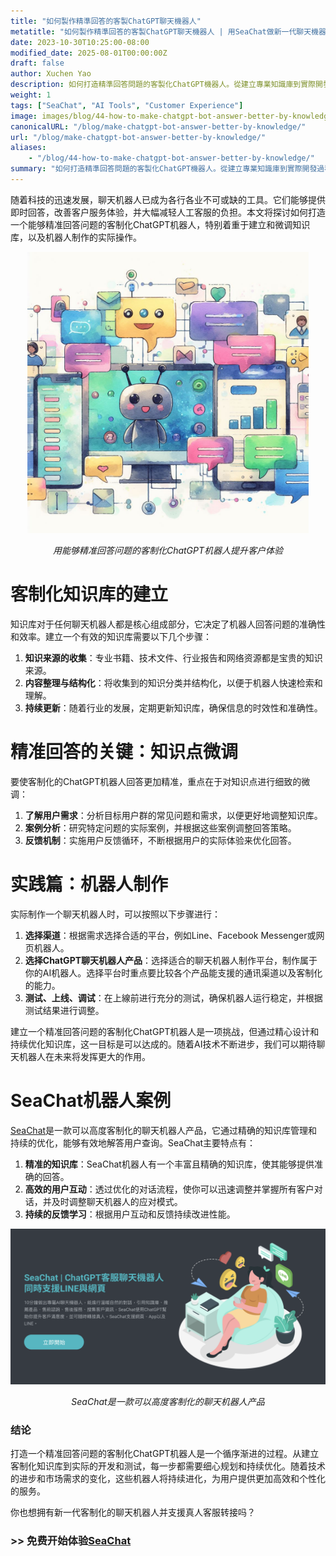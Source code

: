 ```yaml
---
title: "如何製作精準回答的客製ChatGPT聊天機器人"
metatitle: "如何製作精準回答的客製ChatGPT聊天機器人 | 用SeaChat做新一代聊天機器人系列"
date: 2023-10-30T10:25:00-08:00
modified_date: 2025-08-01T00:00:00Z
draft: false
author: Xuchen Yao
description: 如何打造精準回答問題的客製化ChatGPT機器人。從建立專業知識庫到實際開發過程，涵蓋知識點微調技巧，並透過SeaChat機器人案例展示成功實踐。為您提供一站式指南，助您輕鬆製作出高效、個性化的智能聊天機器人。
weight: 1
tags: ["SeaChat", "AI Tools", "Customer Experience"]
image: images/blog/44-how-to-make-chatgpt-bot-answer-better-by-knowledge/44-how-to-make-chatgpt-bot-answer-better-by-knowledge.png
canonicalURL: "/blog/make-chatgpt-bot-answer-better-by-knowledge/"
url: "/blog/make-chatgpt-bot-answer-better-by-knowledge/"
aliases:
    - "/blog/44-how-to-make-chatgpt-bot-answer-better-by-knowledge/"
summary: "如何打造精準回答問題的客製化ChatGPT機器人。從建立專業知識庫到實際開發過程，涵蓋知識點微調技巧，並透過SeaChat機器人案例展示成功實踐。為您提供一站式指南，助您輕鬆製作出高效、個性化的智能聊天機器人。"
---
```


随着科技的迅速发展，聊天机器人已成为各行各业不可或缺的工具。它们能够提供即时回答，改善客户服务体验，并大幅减轻人工客服的负担。本文将探讨如何打造一个能够精准回答问题的客制化ChatGPT机器人，特别着重于建立和微调知识库，以及机器人制作的实际操作。

<center>
<img height="450px" src="/images/blog/44-how-to-make-chatgpt-bot-answer-better-by-knowledge/1-improve-customer-experience-by-better-chatbot-knowledge.jpeg" alt="用能够精准回答问题的客制化ChatGPT机器人提升客户体验"/>

*用能够精准回答问题的客制化ChatGPT机器人提升客户体验*
</center>

# 客制化知识库的建立
知识库对于任何聊天机器人都是核心组成部分，它决定了机器人回答问题的准确性和效率。建立一个有效的知识库需要以下几个步骤：

1. **知识来源的收集**：专业书籍、技术文件、行业报告和网络资源都是宝贵的知识来源。
2. **内容整理与结构化**：将收集到的知识分类并结构化，以便于机器人快速检索和理解。
3. **持续更新**：随着行业的发展，定期更新知识库，确保信息的时效性和准确性。

# 精准回答的关键：知识点微调
要使客制化的ChatGPT机器人回答更加精准，重点在于对知识点进行细致的微调：

1. **了解用户需求**：分析目标用户群的常见问题和需求，以便更好地调整知识库。
2. **案例分析**：研究特定问题的实际案例，并根据这些案例调整回答策略。
3. **反馈机制**：实施用户反馈循环，不断根据用户的实际体验来优化回答。

# 实践篇：机器人制作
实际制作一个聊天机器人时，可以按照以下步骤进行：

1. **选择渠道**：根据需求选择合适的平台，例如Line、Facebook Messenger或网页机器人。
2. **选择ChatGPT聊天机器人产品**：选择适合的聊天机器人制作平台，制作属于你的AI机器人。选择平台时重点要比较各个产品能支援的通讯渠道以及客制化的能力。
3. **测试、上线、调试**：在上線前进行充分的测试，确保机器人运行稳定，并根据测试结果进行调整。

建立一个精准回答问题的客制化ChatGPT机器人是一项挑战，但通过精心设计和持续优化知识库，这一目标是可以达成的。随着AI技术不断进步，我们可以期待聊天机器人在未来将发挥更大的作用。

# SeaChat机器人案例
[SeaChat](https://chat.seasalt.ai/?utm_source=blog)是一款可以高度客制化的聊天机器人产品，它通过精确的知识库管理和持续的优化，能够有效地解答用户查询。SeaChat主要特点有：

1. **精准的知识库**：SeaChat机器人有一个丰富且精确的知识库，使其能够提供准确的回答。
2. **高效的用户互动**：透过优化的对话流程，使你可以迅速调整并掌握所有客户对话，并及时调整聊天机器人的应对模式。
3. **持续的反馈学习**：根据用户互动和反馈持续改进性能。

<center>
<img src="/images/blog/44-how-to-make-chatgpt-bot-answer-better-by-knowledge/2-seachat-can-customize-knowledge.png" alt="SeaChat是一款可以高度客制化的聊天机器人产品"/>

*SeaChat是一款可以高度客制化的聊天机器人产品*
</center>

### 结论
打造一个精准回答问题的客制化ChatGPT机器人是一个循序渐进的过程。从建立客制化知识库到实际的开发和测试，每一步都需要细心规划和持续优化。随着技术的进步和市场需求的变化，这些机器人将持续进化，为用户提供更加高效和个性化的服务。

你也想拥有新一代客制化的聊天机器人并支援真人客服转接吗？
### >> 免费开始体验[SeaChat](https://chat.seasalt.ai/?utm_source=blog)
